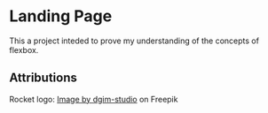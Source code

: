 # Landing Page

This a project inteded to prove my understanding of the concepts of flexbox.

## Attributions

Rocket logo: <a href="https://www.freepik.com/free-vector/space-rocket-launch-badge-set_7997388.htm#query=nasa%20logo&position=17&from_view=search&track=ais&uuid=f7d26431-9f93-4f48-a494-134b5c86ca29">Image by dgim-studio</a> on Freepik
